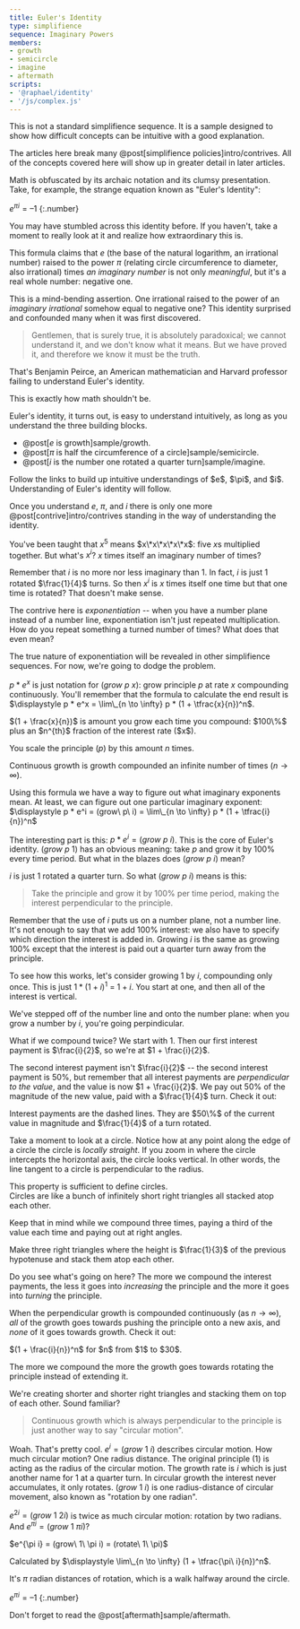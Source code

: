 ```yaml
---
title: Euler's Identity
type: simplifience
sequence: Imaginary Powers
members:
- growth
- semicircle
- imagine
- aftermath
scripts:
- '@raphael/identity'
- '/js/complex.js'
---
```


<div class="caution" markdown="block">
This is not a standard simplifience sequence. It is a sample designed to show how difficult concepts can be intuitive with a good explanation.

The articles here break many @post[simplifience policies]intro/contrives. All of the concepts covered here will show up in greater detail in later articles.
</div>

Math is obfuscated by its archaic notation and its clumsy presentation. Take, for example, the strange equation known as "Euler's Identity":

$e^{\pi i} = \text{--}1$
{:.number}

You may have stumbled across this identity before. If you haven't, take a moment to really look at it and realize how extraordinary this is.

This formula claims that $e$ (the base of the natural logarithm, an irrational number) raised to the power $\pi$ (relating circle circumference to diameter, also irrational) times *an imaginary number* is not only *meaningful*, but it's a real whole number: negative one.

This is a mind-bending assertion. One irrational raised to the power of an *imaginary irrational* somehow equal to negative one? This identity surprised and confounded many when it was first discovered.

> Gentlemen, that is surely true, it is absolutely paradoxical; we cannot understand it, and we don't know what it means. But we have proved it, and therefore we know it must be the truth.

That's Benjamin Peirce, an American mathematician and Harvard professor failing to understand Euler's identity.

This is exactly how math shouldn't be.

Euler's identity, it turns out, is easy to understand intuitively, as long as you understand the three building blocks.

* @post[$e$ is growth]sample/growth.
* @post[$\pi$ is half the circumference of a circle]sample/semicircle.
* @post[$i$ is the number one rotated a quarter turn]sample/imagine.

<aside class="info" markdown="block">
Follow the links to build up intuitive understandings of $e$, $\pi$, and $i$. Understanding of Euler's identity will follow.
</aside>

Once you understand $e$, $\pi$, and $i$ there is only one more @post[contrive]intro/contrives standing in the way of understanding the identity.

You've been taught that $x^5$ means $x\*x\*x\*x\*x$: five $x$s multiplied together. But what's $x^i$? $x$ times itself an imaginary number of times?

Remember that $i$ is no more nor less imaginary than $1$. In fact, $i$ is just $1$ rotated $\frac{1}{4}$ turns. So then $x^i$ is $x$ times itself one time but that one time is rotated? That doesn't make sense.

The contrive here is *exponentiation* -- when you have a number plane instead of a number line, exponentiation isn't just repeated multiplication. How do you repeat something a turned number of times? What does that even mean?

The true nature of exponentiation will be revealed in other simplifience sequences. For now, we're going to dodge the problem.

$p * e^x$ is just notation for $(grow\ p\ x)$: grow principle $p$ at rate $x$ compounding continuously. You'll remember that the formula to calculate the end result is <span class="info" markdown="inline">$\displaystyle p * e^x = \lim\_{n \to \infty} p * (1 + \tfrac{x}{n})^n$</span>.

<aside class="info" markdown="block">
$(1 + \frac{x}{n})$ is amount you grow each time you compound: $100\%$ plus an $n^{th}$ fraction of the interest rate ($x$).

You scale the principle ($p$) by this amount $n$ times.

Continuous growth is growth compounded an infinite number of times ($n \to \infty$).
</aside>

Using this formula we have a way to figure out what imaginary exponents mean. At least, we can figure out one particular imaginary exponent: $\displaystyle p * e^i = (grow\ p\ i) = \lim\_{n \to \infty} p * (1 + \tfrac{i}{n})^n$

The interesting part is this: $p * e^i = (grow\ p\ i)$. This is the core of Euler's identity. $(grow\ p\ 1)$ has an obvious meaning: take $p$ and grow it by $100\%$ every time period. But what in the blazes does $(grow\ p\ i)$ mean?

$i$ is just $1$ rotated a quarter turn. So what $(grow\ p\ i)$ means is this:

> Take the principle and grow it by $100\%$ per time period, making the interest perpendicular to the principle.

Remember that the use of $i$ puts us on a number plane, not a number line. It's not enough to say that we add $100\%$ interest: we also have to specify which direction the interest is added in. Growing $i$ is the same as growing $100\%$ except that the interest is paid out a quarter turn away from the principle.

To see how this works, let's consider growing 1 by $i$, compounding <span class="info" markdown="inline">only once</span>. This is just $1 * (1 + i)^1$ = $1 + i$. You start at one, and then all of the interest is vertical.

<div class="complex-plane"></div>

We've stepped off of the number line and onto the number plane: when you grow a number by $i$, you're going perpindicular.

What if we compound twice? We start with $1$. Then our first interest payment is $\frac{i}{2}$, so we're at $1 + \frac{i}{2}$.

The second interest payment isn't $\frac{i}{2}$ -- the second interest payment is $50\%$, but remember that all interest payments are *perpendicular to the value*, and the value is now $1 + \frac{i}{2}$. We pay out $50\%$ of the magnitude of the new value, paid with a $\frac{1}{4}$ turn. Check it out:

<div class="compound" data-n="2"></div>

<aside class="info" markdown="block">
Interest payments are the dashed lines. They are $50\%$ of the current value in magnitude and $\frac{1}{4}$ of a turn rotated.
</aside>

Take a moment to look at a circle. Notice how at any point along the edge of a circle the circle is *locally straight*. If you zoom in where the circle intercepts the horizontal axis, the circle looks vertical. In other words, the line tangent to a circle is <span class="info" markdown="inline">perpendicular to the radius</span>.

<aside class="info" markdown="block">
This property is sufficient to define circles.
</aside>

<div class="tangents"></div>

<aside class="info" markdown="block">
Circles are like a bunch of infinitely short right triangles all stacked atop each other.
</aside>

Keep that in mind while we compound three times, paying a third of the value each time and paying out at right angles.

<div class="compound" data-n="3"></div>

<aside class="info" markdown="block">
Make three right triangles where the height is $\frac{1}{3}$ of the previous hypotenuse and stack them atop each other.
</aside>

Do you see what's going on here? The more we compound the interest payments, the less it goes into *increasing* the principle and the more it goes into *turning* the principle.

When the perpendicular growth is compounded continuously (as $n \to \infty$), *all* of the growth goes towards pushing the principle onto a new axis, and *none* of it goes towards growth. Check it out:

<div class="compound" data-n="[1, 2, 3, 4, 5, 6, 7, 10, 20, 30]" data-circle="true"></div>

<aside class="info" markdown="block">
$(1 + \frac{i}{n})^n$ for $n$ from $1$ to $30$.

The more we compound the more the growth goes towards rotating the principle instead of extending it.
</aside>

We're creating shorter and shorter right triangles and stacking them on top of each other. Sound familiar?

> Continuous growth which is always perpendicular to the principle is just another way to say "circular motion".

Woah. That's pretty cool. $e^i = (grow\ 1\ i)$ describes circular motion. How much circular motion? One radius distance. The original principle ($1$) is acting as the radius of the circular motion. The growth rate is $i$ which is just another name for $1$ at a quarter turn. In circular growth the interest never accumulates, it only rotates. $(grow\ 1\ i)$ is one radius-distance of circular movement, also known as "rotation by one radian".

$e^{2i} = (grow\ 1\ 2i)$ is twice as much circular motion: rotation by two radians. And $e^{\pi i} = (grow\ 1\ \pi i)$?

<div class="compound" data-n="[1, 2, 3, 4, 5, 6, 7, 10, 25, 50, 100]" data-circle="true" data-factor="pi"></div>

<aside class="info" markdown="block">
$e^{\pi i} = (grow\ 1\ \pi i) = (rotate\ 1\ \pi)$

Calculated by $\displaystyle \lim\_{n \to \infty} (1 + \tfrac{\pi\ i}{n})^n$.
</aside>

It's $\pi$ radian distances of rotation, which is a walk halfway around the circle.

$e^{\pi i} = \text{--}1$
{:.number}

<aside class="info" markdown="block">
Don't forget to read the @post[aftermath]sample/aftermath.
</aside>
